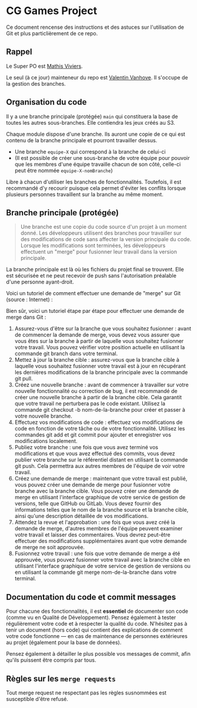# CG Games Project

Ce document rencense des instructions et des astuces sur l'utilisation de Git et plus particlièrement de ce repo.

## Rappel

Le Super PO est [Mathis Viviers](https://github.com/Kelwarin).

Le seul (à ce jour) mainteneur du repo est [Valentin Vanhove](https://github.com/ValentinVnh). Il s'occupe de la gestion des branches.

## Organisation du code

Il y a une branche principale (protégée) `main` qui constituera la base de toutes les autres sous-branches. Elle contiendra les jeux créés au S3.

Chaque module dispose d'une branche. Ils auront une copie de ce qui est contenu de la branche principale et pourront travailler dessus.
- Une branche `equipe-X` qui correspond à la branche de celui-ci
- (Il est possible de créer une sous-branche de votre équipe pour pouvoir que les membres d'une équipe travaille chacun de son côté, celle-ci peut être nommée `equipe-X-nomBranche`)

Libre à chacun d'utiliser les branches de fonctionnalités. 
Toutefois, il est recommandé d'y recourir puisque cela permet d'éviter les conflits lorsque plusieurs personnes travaillent sur la branche au même moment.

## Branche principale (protégée)

> Une branche est une copie du code source d'un projet à un moment donné. Les développeurs utilisent des branches pour travailler sur des modifications de code sans affecter la version principale du code. Lorsque les modifications sont terminées, les développeurs effectuent un "merge" pour fusionner leur travail dans la version principale.

La branche principale est là où les fichiers du projet final se trouvent. Elle est sécurisée et ne peut recevoir de push sans l'autorisation préalable d'une personne ayant-droit.

Voici un tutoriel de comment effectuer une demande de "merge" sur Git (source : Internet) :

Bien sûr, voici un tutoriel étape par étape pour effectuer une demande de merge dans Git :

1. Assurez-vous d'être sur la branche que vous souhaitez fusionner : avant de commencer la demande de merge, vous devez vous assurer que vous êtes sur la branche à partir de laquelle vous souhaitez fusionner votre travail. Vous pouvez vérifier votre position actuelle en utilisant la commande git branch dans votre terminal.
2. Mettez à jour la branche cible : assurez-vous que la branche cible à laquelle vous souhaitez fusionner votre travail est à jour en récupérant les dernières modifications de la branche principale avec la commande git pull.
3. Créez une nouvelle branche : avant de commencer à travailler sur votre nouvelle fonctionnalité ou correction de bug, il est recommandé de créer une nouvelle branche à partir de la branche cible. Cela garantit que votre travail ne perturbera pas le code existant. Utilisez la commande git checkout -b nom-de-la-branche pour créer et passer à votre nouvelle branche.
4. Effectuez vos modifications de code : effectuez vos modifications de code en fonction de votre tâche ou de votre fonctionnalité. Utilisez les commandes git add et git commit pour ajouter et enregistrer vos modifications localement.
5. Publiez votre branche : une fois que vous avez terminé vos modifications et que vous avez effectué des commits, vous devez publier votre branche sur le référentiel distant en utilisant la commande git push. Cela permettra aux autres membres de l'équipe de voir votre travail.
6. Créez une demande de merge : maintenant que votre travail est publié, vous pouvez créer une demande de merge pour fusionner votre branche avec la branche cible. Vous pouvez créer une demande de merge en utilisant l'interface graphique de votre service de gestion de versions, telle que GitHub ou GitLab. Vous devez fournir des informations telles que le nom de la branche source et la branche cible, ainsi qu'une description détaillée de vos modifications.
7. Attendez la revue et l'approbation : une fois que vous avez créé la demande de merge, d'autres membres de l'équipe peuvent examiner votre travail et laisser des commentaires. Vous devrez peut-être effectuer des modifications supplémentaires avant que votre demande de merge ne soit approuvée.
8. Fusionnez votre travail : une fois que votre demande de merge a été approuvée, vous pouvez fusionner votre travail avec la branche cible en utilisant l'interface graphique de votre service de gestion de versions ou en utilisant la commande git merge nom-de-la-branche dans votre terminal.

## Documentation du code et commit messages

Pour chacune des fonctionnalités, il est **essentiel** de documenter son code (comme vu en Qualité de Développement). Pensez également à tester régulièrement votre code et à respecter la qualité du code.
N'hésitez pas à tenir un document (hors code) qui contient des explications de comment votre code fonctionne — en cas de maintenance de personnes extérieures au projet (également pour la base de données).

Pensez également à détailler le plus possible vos messages de commit, afin qu'ils puissent être compris par tous.

## Règles sur les `merge requests`

Tout merge request ne respectant pas les règles susnommées est susceptible d'être refusé.
